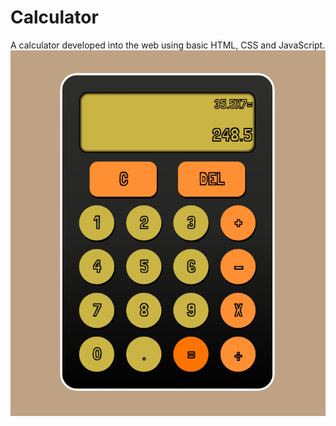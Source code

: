 # Calculator

A calculator developed into the web using basic HTML, CSS and JavaScript.
![calculator-screenshot](/images/screenshot.png)
